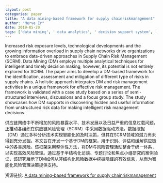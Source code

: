 ```yaml
---
layout: post
categories: paper
title: "A data mining-based framework for supply chainriskmanagement"
author: "Merve Er"
date: 2019-05-20
tags: ['data mining', ' data analytics', ' decision support system', ' supply chain risk management']
---
```


Increased risk exposure levels, technological developments and the growing information overload in supply chain networks drive organizations to embrace data-driven approaches in Supply Chain Risk Management (SCRM). Data Mining (DM) employs multiple analytical techniques for intelligent and timely decision making; however, its potential is not entirely explored for SCRM. The paper aims to develop a DM-based framework for the identification, assessment and mitigation of different type of risks in supply chains. A holistic approach integrates DM and risk management activities in a unique framework for effective risk management. The framework is validated with a case study based on a series of semi-structured interviews, discussions and a focus group study. The study showcases how DM supports in discovering hidden and useful information from unstructured risk data for making intelligent risk management decisions.

供应链网络中不断增加的风险暴露水平、技术发展以及日益严重的信息过载问题，正推动各组织在供应链风险管理（SCRM）中采用数据驱动方法。数据挖掘（DM）通过多种分析技术实现智能化的及时决策，但其在SCRM领域的潜力尚未得到充分发掘。本文旨在开发一个基于DM的框架，用于识别、评估和缓解供应链中的各类风险。该框架采用整体性方法，将DM与风险管理活动整合于统一体系，以实现高效风险管理。通过基于半结构化访谈、专题讨论和焦点小组研究的案例验证，该研究展示了DM如何从非结构化风险数据中挖掘隐藏的有效信息，从而为智能化风险管理决策提供支持。

资源链接: [A data mining-based framework for supply chainriskmanagement](https://papers.ssrn.com/sol3/papers.cfm?abstract_id=3375328)
